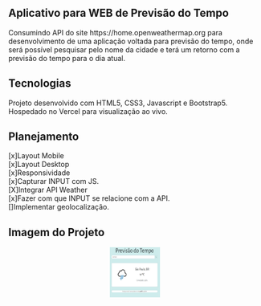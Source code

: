 ## Aplicativo para WEB de Previsão do Tempo
<p>Consumindo API do site https://home.openweathermap.org para desenvolvimento de uma aplicação voltada
para previsão do tempo, onde será possível pesquisar pelo nome da cidade e terá um retorno com a previsão do tempo para o dia atual.</p>

## Tecnologias
<p>Projeto desenvolvido com HTML5, CSS3, Javascript e Bootstrap5. Hospedado no Vercel para visualização ao vivo.</p>

## Planejamento
[x]Layout Mobile<br>
[x]Layout Desktop<br>
[x]Responsividade<br>
[x]Capturar INPUT com JS.<br>
[X]Integrar API Weather<br>
[x]Fazer com que INPUT se relacione com a API.<br>
[]Implementar geolocalização.<br>

## Imagem do Projeto
<p align="center">
<img src="/images/projetoimg.jpg" alt="Imagem do Projeto" style="height: 100px; width:100px;"/>
</p>